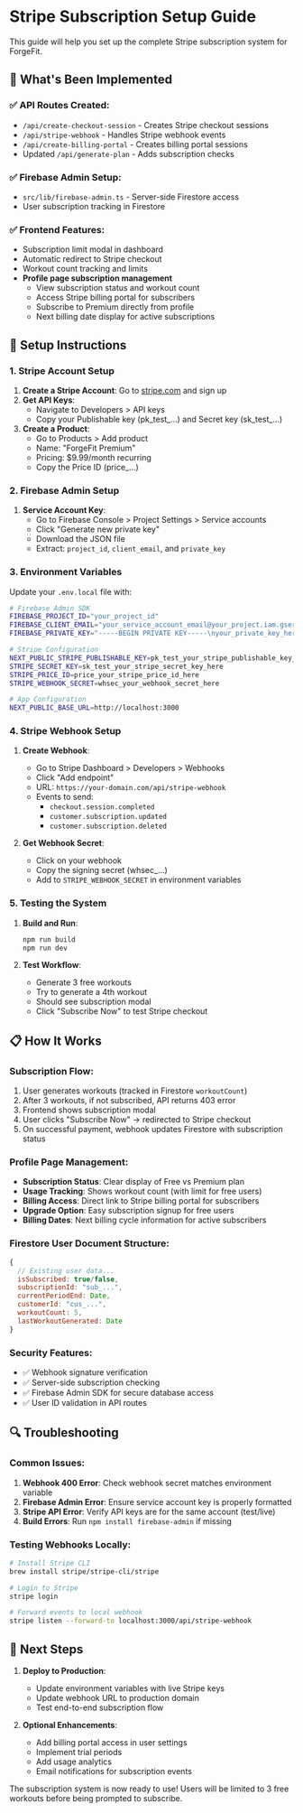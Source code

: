 # Stripe Subscription Setup Guide

This guide will help you set up the complete Stripe subscription system for ForgeFit.

## 🔧 What's Been Implemented

### ✅ API Routes Created:
- `/api/create-checkout-session` - Creates Stripe checkout sessions
- `/api/stripe-webhook` - Handles Stripe webhook events  
- `/api/create-billing-portal` - Creates billing portal sessions
- Updated `/api/generate-plan` - Adds subscription checks

### ✅ Firebase Admin Setup:
- `src/lib/firebase-admin.ts` - Server-side Firestore access
- User subscription tracking in Firestore

### ✅ Frontend Features:
- Subscription limit modal in dashboard
- Automatic redirect to Stripe checkout
- Workout count tracking and limits
- **Profile page subscription management**
  - View subscription status and workout count
  - Access Stripe billing portal for subscribers
  - Subscribe to Premium directly from profile
  - Next billing date display for active subscriptions

## 🚀 Setup Instructions

### 1. Stripe Account Setup

1. **Create a Stripe Account**: Go to [stripe.com](https://stripe.com) and sign up
2. **Get API Keys**: 
   - Navigate to Developers > API keys
   - Copy your Publishable key (pk_test_...) and Secret key (sk_test_...)
3. **Create a Product**:
   - Go to Products > Add product
   - Name: "ForgeFit Premium"
   - Pricing: $9.99/month recurring
   - Copy the Price ID (price_...)

### 2. Firebase Admin Setup

1. **Service Account Key**:
   - Go to Firebase Console > Project Settings > Service accounts
   - Click "Generate new private key"
   - Download the JSON file
   - Extract: `project_id`, `client_email`, and `private_key`

### 3. Environment Variables

Update your `.env.local` file with:

```bash
# Firebase Admin SDK
FIREBASE_PROJECT_ID="your_project_id"
FIREBASE_CLIENT_EMAIL="your_service_account_email@your_project.iam.gserviceaccount.com"
FIREBASE_PRIVATE_KEY="-----BEGIN PRIVATE KEY-----\nyour_private_key_here\n-----END PRIVATE KEY-----"

# Stripe Configuration
NEXT_PUBLIC_STRIPE_PUBLISHABLE_KEY=pk_test_your_stripe_publishable_key_here
STRIPE_SECRET_KEY=sk_test_your_stripe_secret_key_here
STRIPE_PRICE_ID=price_your_stripe_price_id_here
STRIPE_WEBHOOK_SECRET=whsec_your_webhook_secret_here

# App Configuration
NEXT_PUBLIC_BASE_URL=http://localhost:3000
```

### 4. Stripe Webhook Setup

1. **Create Webhook**:
   - Go to Stripe Dashboard > Developers > Webhooks
   - Click "Add endpoint"
   - URL: `https://your-domain.com/api/stripe-webhook`
   - Events to send:
     - `checkout.session.completed`
     - `customer.subscription.updated`
     - `customer.subscription.deleted`

2. **Get Webhook Secret**:
   - Click on your webhook
   - Copy the signing secret (whsec_...)
   - Add to `STRIPE_WEBHOOK_SECRET` in environment variables

### 5. Testing the System

1. **Build and Run**:
   ```bash
   npm run build
   npm run dev
   ```

2. **Test Workflow**:
   - Generate 3 free workouts
   - Try to generate a 4th workout
   - Should see subscription modal
   - Click "Subscribe Now" to test Stripe checkout

## 📋 How It Works

### Subscription Flow:
1. User generates workouts (tracked in Firestore `workoutCount`)
2. After 3 workouts, if not subscribed, API returns 403 error
3. Frontend shows subscription modal
4. User clicks "Subscribe Now" → redirected to Stripe checkout
5. On successful payment, webhook updates Firestore with subscription status

### Profile Page Management:
- **Subscription Status**: Clear display of Free vs Premium plan
- **Usage Tracking**: Shows workout count (with limit for free users)
- **Billing Access**: Direct link to Stripe billing portal for subscribers
- **Upgrade Option**: Easy subscription signup for free users
- **Billing Dates**: Next billing cycle information for active subscribers

### Firestore User Document Structure:
```javascript
{
  // Existing user data...
  isSubscribed: true/false,
  subscriptionId: "sub_...",
  currentPeriodEnd: Date,
  customerId: "cus_...",
  workoutCount: 5,
  lastWorkoutGenerated: Date
}
```

### Security Features:
- ✅ Webhook signature verification
- ✅ Server-side subscription checking
- ✅ Firebase Admin SDK for secure database access
- ✅ User ID validation in API routes

## 🔍 Troubleshooting

### Common Issues:

1. **Webhook 400 Error**: Check webhook secret matches environment variable
2. **Firebase Admin Error**: Ensure service account key is properly formatted
3. **Stripe API Error**: Verify API keys are for the same account (test/live)
4. **Build Errors**: Run `npm install firebase-admin` if missing

### Testing Webhooks Locally:
```bash
# Install Stripe CLI
brew install stripe/stripe-cli/stripe

# Login to Stripe
stripe login

# Forward events to local webhook
stripe listen --forward-to localhost:3000/api/stripe-webhook
```

## 🎯 Next Steps

1. **Deploy to Production**:
   - Update environment variables with live Stripe keys
   - Update webhook URL to production domain
   - Test end-to-end subscription flow

2. **Optional Enhancements**:
   - Add billing portal access in user settings
   - Implement trial periods
   - Add usage analytics
   - Email notifications for subscription events

The subscription system is now ready to use! Users will be limited to 3 free workouts before being prompted to subscribe.

